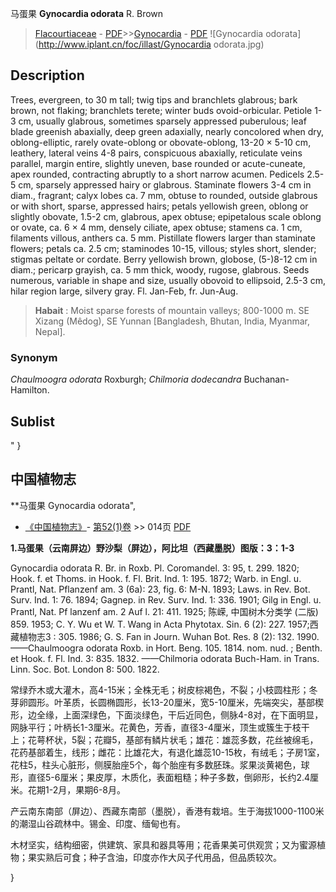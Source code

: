 马蛋果 **Gynocardia odorata** R. Brown

> [Flacourtiaceae](http://www.iplant.cn/info/Flacourtiaceae?t=foc) - [PDF](http://www.iplant.cn/foc/pdf/Flacourtiaceae.pdf)>>[Gynocardia](http://www.iplant.cn/info/Gynocardia?t=foc) - [PDF](http://www.iplant.cn/foc/pdf/Gynocardia.pdf)
![Gynocardia odorata](http://www.iplant.cn/foc/illast/Gynocardia odorata.jpg)

## Description

Trees, evergreen, to 30 m tall; twig tips and branchlets glabrous; bark brown, not flaking; branchlets terete; winter buds ovoid-orbicular. Petiole 1-3 cm, usually glabrous, sometimes sparsely appressed puberulous; leaf blade greenish abaxially, deep green adaxially, nearly concolored when dry, oblong-elliptic, rarely ovate-oblong or obovate-oblong, 13-20 × 5-10 cm, leathery, lateral veins 4-8 pairs, conspicuous abaxially, reticulate veins parallel, margin entire, slightly uneven, base rounded or acute-cuneate, apex rounded, contracting abruptly to a short narrow acumen. Pedicels 2.5-5 cm, sparsely appressed hairy or glabrous. Staminate flowers 3-4 cm in diam., fragrant; calyx lobes ca. 7 mm, obtuse to rounded, outside glabrous or with short, sparse, appressed hairs; petals yellowish green, oblong or slightly obovate, 1.5-2 cm, glabrous, apex obtuse; epipetalous scale oblong or ovate, ca. 6 × 4 mm, densely ciliate, apex obtuse; stamens ca. 1 cm, filaments villous, anthers ca. 5 mm. Pistillate flowers larger than staminate flowers; petals ca. 2.5 cm; staminodes 10-15, villous; styles short, slender; stigmas peltate or cordate. Berry yellowish brown, globose, (5-)8-12 cm in diam.; pericarp grayish, ca. 5 mm thick, woody, rugose, glabrous. Seeds numerous, variable in shape and size, usually obovoid to ellipsoid, 2.5-3 cm, hilar region large, silvery gray. Fl. Jan-Feb, fr. Jun-Aug.


> **Habait** : 
> Moist sparse forests of mountain valleys; 800-1000 m. SE Xizang (Mêdog), SE Yunnan [Bangladesh, Bhutan, India, Myanmar, Nepal].

### Synonym
*Chaulmoogra odorata* Roxburgh; *Chilmoria dodecandra* Buchanan-Hamilton.


## Sublist
"
}
## 中国植物志

**马蛋果 Gynocardia odorata",

* [《中国植物志》](http://www.iplant.cn/frps)- [第52(1)卷](http://www.iplant.cn/frps/vol/52(1)) >> 014页 [PDF](http://www.iplant.cn/frps/pdf/52(1)/014.pdf)


**1.马蛋果（云南屏边）野沙梨（屏边），阿比坦（西藏墨脱）图版：3：1-3**

Gynocardia odorata R. Br. in Roxb. Pl. Coromandel. 3: 95, t. 299. 1820; Hook. f. et Thoms. in Hook. f. Fl. Brit. Ind. 1: 195. 1872; Warb. in Engl. u. Prantl, Nat. Pflanzenf am. 3 (6a): 23, fig. 6: M-N. 1893; Laws. in Rev. Bot. Surv. Ind. 1: 76. 1894; Gagnep. in Rev. Surv. Ind. 1: 336. 1901; Gilg in Engl. u. Prantl, Nat. Pf lanzenf am. 2 Auf l. 21: 411. 1925; 陈嵘, 中国树木分类学 (二版) 859. 1953; C. Y. Wu et W. T. Wang in Acta Phytotax. Sin. 6 (2): 227. 1957;西藏植物志3 : 305. 1986; G. S. Fan in Journ. Wuhan Bot. Res. 8 (2): 132. 1990. ——Chaulmoogra odorata Roxb. in Hort. Beng. 105. 1814. nom. nud. ; Benth. et Hook. f. Fl. Ind. 3: 835. 1832. ——Chilmoria odorata Buch-Ham. in Trans. Linn. Soc. Bot. London 8: 500. 1822.

常绿乔木或大灌木，高4-15米；全株无毛；树皮棕褐色，不裂；小枝圆柱形；冬芽卵圆形。叶革质，长圆椭圆形，长13-20厘米，宽5-10厘米，先端突尖，基部楔形，边全缘，上面深绿色，下面淡绿色，干后近同色，侧脉4-8对，在下面明显，网脉平行；叶柄长1-3厘米。花黄色，芳香，直径3-4厘米，顶生或簇生于枝干上；花萼杯状，5裂；花瓣5，基部有鳞片状毛；雄花：雄蕊多数，花丝被绵毛，花药基部着生，线形；雌花：比雄花大，有退化雄蕊10-15枚，有绒毛；子房1室，花柱5，柱头心脏形，侧膜胎座5个，每个胎座有多数胚珠。浆果淡黄褐色，球形，直径5-6厘米；果皮厚，木质化，表面粗糙；种子多数，倒卵形，长约2.4厘米。花期1-2月，果期6-8月。

产云南东南部（屏边）、西藏东南部（墨脱），香港有栽培。生于海拔1000-1100米的潮湿山谷疏林中。锡金、印度、缅甸也有。

木材坚实，结构细密，供建筑、家具和器具等用；花香果美可供观赏；又为蜜源植物；果实熟后可食；种子含油，印度亦作大风子代用品，但品质较次。

}